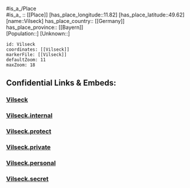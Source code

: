 ﻿---
location: [49.62,11.82] 
mapzoom: [7,12] 
mapmarker: city 
type: City
tags:
- geo/City


SpocWebEntityId: 35309
isDeleted: false
confidential: public

---
#is_a_/Place  
#is_a_ :: [[Place]] 
[has_place_longitude::11.82] 
[has_place_latitude::49.62] 
[name::Vilseck] 
has_place_country:: [[Germany]]  
has_place_province:: [[Bayern]]  
[Population::] 
[Unknown::] 


```leaflet
id: Vilseck
coordinates: [[Vilseck]] 
markerFile: [[Vilseck]] 
defaultZoom: 11 
maxZoom: 18
```


## Confidential Links & Embeds: 

### [Vilseck](/_public/Earth/Continent/Europe/Europe~Central/Germany/Germany~West/Bayern/counties~Bayern/Amberg-Sulzbach/cities~Amberg-Sulzbach/Vilseck.md) 

### [Vilseck.internal](/_internal/Earth/Continent/Europe/Europe~Central/Germany/Germany~West/Bayern/counties~Bayern/Amberg-Sulzbach/cities~Amberg-Sulzbach/Vilseck.internal.md) 

### [Vilseck.protect](/_protect/Earth/Continent/Europe/Europe~Central/Germany/Germany~West/Bayern/counties~Bayern/Amberg-Sulzbach/cities~Amberg-Sulzbach/Vilseck.protect.md) 

### [Vilseck.private](/_private/Earth/Continent/Europe/Europe~Central/Germany/Germany~West/Bayern/counties~Bayern/Amberg-Sulzbach/cities~Amberg-Sulzbach/Vilseck.private.md) 

### [Vilseck.personal](/_personal/Earth/Continent/Europe/Europe~Central/Germany/Germany~West/Bayern/counties~Bayern/Amberg-Sulzbach/cities~Amberg-Sulzbach/Vilseck.personal.md) 

### [Vilseck.secret](/_secret/Earth/Continent/Europe/Europe~Central/Germany/Germany~West/Bayern/counties~Bayern/Amberg-Sulzbach/cities~Amberg-Sulzbach/Vilseck.secret.md) 
